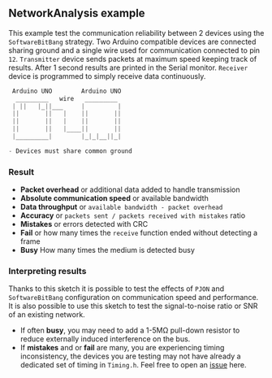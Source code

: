 ## NetworkAnalysis example
This example test the communication reliability between 2 devices using the `SoftwareBitBang` strategy. Two Arduino compatible devices are connected sharing ground and a single wire used for communication connected to pin `12`. `Transmitter` device sends packets at maximum speed keeping track of results. After 1 second results are printed in the Serial monitor. `Receiver` device is programmed to simply receive data continuously.

```cpp  
 Arduino UNO        Arduino UNO
  _________   wire   _________
 | ||   |_||___     |         |
 ||       ||   |    ||       ||
 ||       ||   |    ||       ||
 ||       ||   |____||       ||
 |_________|        |_|_|__||_|

- Devices must share common ground
```

### Result
- **Packet overhead** or additional data added to handle transmission
- **Absolute communication speed** or available bandwidth
- **Data throughput** or `available bandwidth - packet overhead`  
- **Accuracy** or `packets sent / packets received with mistakes` ratio
- **Mistakes** or errors detected with CRC
- **Fail** or how many times the `receive` function ended without detecting a frame
- **Busy** How many times the medium is detected busy

### Interpreting results
Thanks to this sketch it is possible to test the effects of `PJON` and `SoftwareBitBang` configuration on communication speed and performance. It is also possible to use this sketch to test the signal-to-noise ratio or SNR of an existing network.

- If often **busy**, you may need to add a 1-5MΩ pull-down resistor to reduce externally induced interference on the bus.
- If **mistakes** and or **fail** are many, you are experiencing timing inconsistency, the devices you are testing may not have already a dedicated set of timing in `Timing.h`. Feel free to open an [issue](https://github.com/gioblu/PJON/issues) here.
